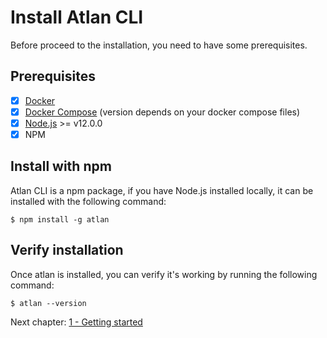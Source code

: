 # Install Atlan CLI

Before proceed to the installation, you need to have some prerequisites.

## Prerequisites

- [X] [Docker](https://www.docker.com/products/docker-desktop)
- [X] [Docker Compose](https://docs.docker.com/compose/install) (version depends on your docker compose files)
- [X] [Node.js](https://nodejs.org/en/) >= v12.0.0
- [X] NPM

## Install with npm
Atlan CLI is a npm package, if you have Node.js installed locally, it can be installed with the following command:

```shell
$ npm install -g atlan
```

## Verify installation
Once atlan is installed, you can verify it's working by running the following command:

```shell
$ atlan --version
```

Next chapter: [1 - Getting started](./1-getting-started.md)

